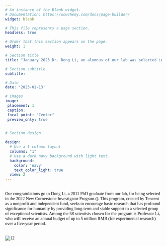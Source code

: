 ```yaml
---
# An instance of the Blank widget.
# Documentation: https://wowchemy.com/docs/page-builder/
widget: blank

# This file represents a page section.
headless: true

# Order that this section appears on the page.
weight: 1

# Section title
title: "January 2023 Dr. Dong Li, an alumnus of our lab was selected in Tencents New Cornerstone Investigator Program"  

# Section subtitle
subtitle:

# Date
date: '2023-01-13'

# images
image:
 placement: 1
 caption: 
 focal_point: "Center"
 preview_only: true
  

# Section design

design:
  # Use a 1-column layout
  columns: "1"
  # Use a dark navy background with light text.
  background:
    color: 'navy'
    text_color_light: true
  view: 2
---
```


<!--more-->




<br />
<font face=Times New Roman>
Our congratulations go to Dong Li, a 2011 PhD graduate from our lab, for being selected in the 2022 New Cornerstone Investigator Program (). 
This program, created by Tencent as a nonprofit and independent fund, seeks to encourage basic research that has profound significance for humanity by providing long-term 
and stable support to a selected group of exceptional scientists. Among the 58 scientists chosen for the program is Professor Li, who will receive an annual budget of up 
to 5 million RMB (for experimental research) over a five-year period.<br />


<br />

![12](/gallery/news/LiDong/featured.png)
